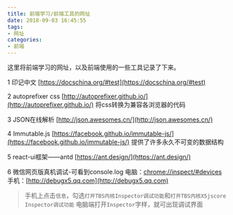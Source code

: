```yaml
---
title: 前端学习/前端工具的网址
date: 2018-09-03 16:45:55
tags: 
- 网址
categories:
- 前端
---
```


这里将前端学习的网址，以及前端使用的一些工具记录了下来。

<!-- more -->

1 印记中文 
[https://docschina.org/#test](https://docschina.org/#test)

2 autoprefixer css 
[http://autoprefixer.github.io/](http://autoprefixer.github.io/)
将css转换为兼容各浏览器的代码

3 JSON在线解析
[http://json.awesomes.cn/](http://json.awesomes.cn/)

4 Immutable.js
[https://facebook.github.io/immutable-js/](https://facebook.github.io/immutable-js/)
提供了许多永久不可变的数据结构

5 react-ui框架——antd
[https://ant.design/](https://ant.design/)

6 微信网页版真机调试-可看到console.log
电脑：[chrome://inspect/#devices](chrome://inspect/#devices)
手机：[http://debugx5.qq.com](http://debugx5.qq.com)
>手机上点击`信息`，勾选`打开TBS内核Inspector调试功能`和`打开TBS内核X5jscore Inspector调试功能`
>电脑端打开`Inspector`字样，就可出现调试界面